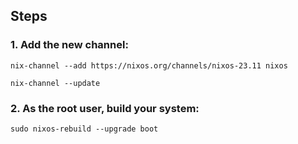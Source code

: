 ## Steps
### 1. Add the new channel:

`nix-channel --add https://nixos.org/channels/nixos-23.11 nixos`

`nix-channel --update`

### 2. As the root user, build your system:
`sudo nixos-rebuild --upgrade boot`
